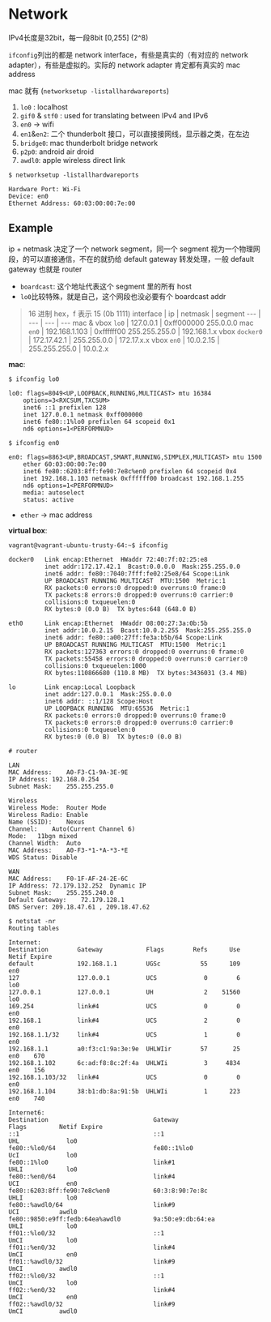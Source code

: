 # Network

IPv4长度是32bit，每一段8bit [0,255] (2^8)

`ifconfig`列出的都是 network interface，有些是真实的（有对应的 network adapter），有些是虚拟的。实际的 network adapter 肯定都有真实的 mac address

mac 就有 (`networksetup -listallhardwareports`)

1. `lo0` : localhost
2. `gif0` & `stf0` : used for translating between IPv4 and IPv6
4. `en0` -> wifi
5. `en1`&`en2`: 二个 thunderbolt 接口，可以直接接网线，显示器之类，在左边
6. `bridge0`: mac thunderbolt bridge network
7. `p2p0`: android air droid
8. `awdl0`: apple wireless direct link

```
$ networksetup -listallhardwareports

Hardware Port: Wi-Fi
Device: en0
Ethernet Address: 60:03:00:00:7e:00
```

## Example
ip + netmask 决定了一个 network segment，同一个 segment 视为一个物理网段，的可以直接通信，不在的就扔给 default gateway 转发处理，一般 default gateway 也就是 router

* `boardcast`: 这个地址代表这个 segment 里的所有 host
* `lo0`比较特殊，就是自己，这个网段也没必要有个 boardcast addr



> 16 进制 hex，f 表示 15 (0b 1111)
interface | ip | netmask | segment
--- | --- | --- | ---
mac & vbox `lo0` | 127.0.0.1 | 0xff000000 255.0.0.0
mac `en0` | 192.168.1.103 | 0xffffff00 255.255.255.0 | 192.168.1.x
vbox `docker0` | 172.17.42.1 | 255.255.0.0 | 172.17.x.x
vbox `en0` | 10.0.2.15 | 255.255.255.0 | 10.0.2.x

**mac**:

```
$ ifconfig lo0

lo0: flags=8049<UP,LOOPBACK,RUNNING,MULTICAST> mtu 16384
	options=3<RXCSUM,TXCSUM>
	inet6 ::1 prefixlen 128
	inet 127.0.0.1 netmask 0xff000000
	inet6 fe80::1%lo0 prefixlen 64 scopeid 0x1
	nd6 options=1<PERFORMNUD>

$ ifconfig en0

en0: flags=8863<UP,BROADCAST,SMART,RUNNING,SIMPLEX,MULTICAST> mtu 1500
	ether 60:03:00:00:7e:00
	inet6 fe80::6203:8ff:fe90:7e8c%en0 prefixlen 64 scopeid 0x4
	inet 192.168.1.103 netmask 0xffffff00 broadcast 192.168.1.255
	nd6 options=1<PERFORMNUD>
	media: autoselect
	status: active
```
* `ether` -> mac address

**virtual box**:

```
vagrant@vagrant-ubuntu-trusty-64:~$ ifconfig

docker0   Link encap:Ethernet  HWaddr 72:40:7f:02:25:e8
          inet addr:172.17.42.1  Bcast:0.0.0.0  Mask:255.255.0.0
          inet6 addr: fe80::7040:7fff:fe02:25e8/64 Scope:Link
          UP BROADCAST RUNNING MULTICAST  MTU:1500  Metric:1
          RX packets:0 errors:0 dropped:0 overruns:0 frame:0
          TX packets:8 errors:0 dropped:0 overruns:0 carrier:0
          collisions:0 txqueuelen:0
          RX bytes:0 (0.0 B)  TX bytes:648 (648.0 B)

eth0      Link encap:Ethernet  HWaddr 08:00:27:3a:0b:5b
          inet addr:10.0.2.15  Bcast:10.0.2.255  Mask:255.255.255.0
          inet6 addr: fe80::a00:27ff:fe3a:b5b/64 Scope:Link
          UP BROADCAST RUNNING MULTICAST  MTU:1500  Metric:1
          RX packets:127363 errors:0 dropped:0 overruns:0 frame:0
          TX packets:55458 errors:0 dropped:0 overruns:0 carrier:0
          collisions:0 txqueuelen:1000
          RX bytes:110866680 (110.8 MB)  TX bytes:3436031 (3.4 MB)

lo        Link encap:Local Loopback
          inet addr:127.0.0.1  Mask:255.0.0.0
          inet6 addr: ::1/128 Scope:Host
          UP LOOPBACK RUNNING  MTU:65536  Metric:1
          RX packets:0 errors:0 dropped:0 overruns:0 frame:0
          TX packets:0 errors:0 dropped:0 overruns:0 carrier:0
          collisions:0 txqueuelen:0
          RX bytes:0 (0.0 B)  TX bytes:0 (0.0 B)
```


```
# router

LAN
MAC Address:	A0-F3-C1-9A-3E-9E
IP Address:	192.168.0.254
Subnet Mask:	255.255.255.0

Wireless
Wireless Mode:	Router Mode
Wireless Radio:	Enable
Name (SSID):	Nexus
Channel:	Auto(Current Channel 6)
Mode:	11bgn mixed
Channel Width:	Auto
MAC Address:	A0-F3-*1-*A-*3-*E
WDS Status:	Disable

WAN
MAC Address:	F0-1F-AF-24-2E-6C
IP Address:	72.179.132.252	Dynamic IP
Subnet Mask:	255.255.240.0
Default Gateway:	72.179.128.1
DNS Server:	209.18.47.61 , 209.18.47.62
```

```
$ netstat -nr
Routing tables

Internet:
Destination        Gateway            Flags        Refs      Use   Netif Expire
default            192.168.1.1        UGSc           55      109     en0
127                127.0.0.1          UCS             0        6     lo0
127.0.0.1          127.0.0.1          UH              2    51560     lo0
169.254            link#4             UCS             0        0     en0
192.168.1          link#4             UCS             2        0     en0
192.168.1.1/32     link#4             UCS             1        0     en0
192.168.1.1        a0:f3:c1:9a:3e:9e  UHLWIir        57       25     en0    670
192.168.1.102      6c:ad:f8:8c:2f:4a  UHLWIi          3     4834     en0    156
192.168.1.103/32   link#4             UCS             0        0     en0
192.168.1.104      38:b1:db:8a:91:5b  UHLWIi          1      223     en0    740

Internet6:
Destination                             Gateway                         Flags         Netif Expire
::1                                     ::1                             UHL             lo0
fe80::%lo0/64                           fe80::1%lo0                     UcI             lo0
fe80::1%lo0                             link#1                          UHLI            lo0
fe80::%en0/64                           link#4                          UCI             en0
fe80::6203:8ff:fe90:7e8c%en0            60:3:8:90:7e:8c                 UHLI            lo0
fe80::%awdl0/64                         link#9                          UCI           awdl0
fe80::9850:e9ff:fedb:64ea%awdl0         9a:50:e9:db:64:ea               UHLI            lo0
ff01::%lo0/32                           ::1                             UmCI            lo0
ff01::%en0/32                           link#4                          UmCI            en0
ff01::%awdl0/32                         link#9                          UmCI          awdl0
ff02::%lo0/32                           ::1                             UmCI            lo0
ff02::%en0/32                           link#4                          UmCI            en0
ff02::%awdl0/32                         link#9                          UmCI          awdl0
```
